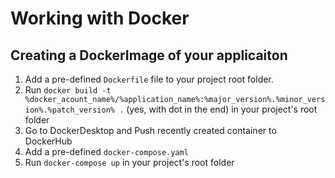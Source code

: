 # Working with Docker

## Creating a DockerImage of your applicaiton

1. Add a pre-defined `Dockerfile` file to your project root folder.
2. Run `docker build -t %docker_acount_name%/%application_name%:%major_version%.%minor_version%.%patch_version% .` (yes, with dot in the end) in your project's root folder
3. Go to DockerDesktop and Push recently created container to DockerHub
4. Add a pre-defined `docker-compose.yaml`
5. Run `docker-compose up` in your project's root folder
